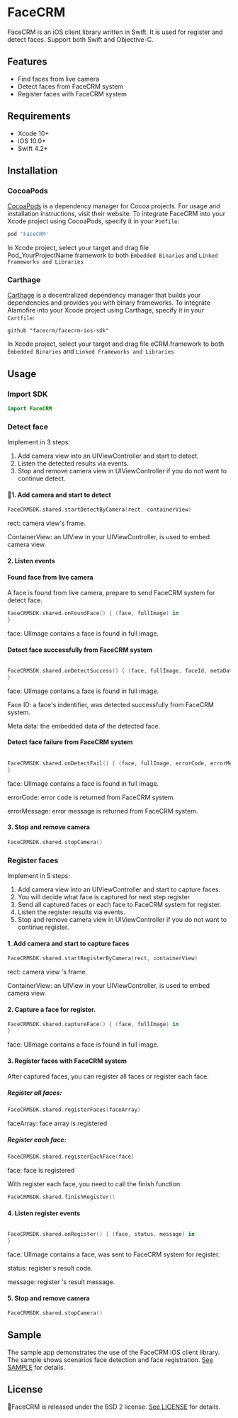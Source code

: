# FaceCRM

FaceCRM is an iOS client library written in Swift. It is used for register and detect faces. Support both Swift and Objective-C.

## Features
* Find faces from live camera
* Detect faces from FaceCRM system
* Register faces with FaceCRM system

## Requirements
* Xcode 10+
* iOS 10.0+
* Swift 4.2+


## Installation

### CocoaPods

[CocoaPods](https://cocoapods.org) is a dependency manager for Cocoa projects. For usage and installation instructions, visit their website. To integrate FaceCRM into your Xcode project using CocoaPods, specify it in your `Podfile`:

```ruby
pod 'FaceCRM'
```

In Xcode project, select your target and drag file Pod_YourProjectName.framework to both `Embedded Binaries` and `Linked Frameworks and Libraries`

### Carthage

[Carthage](https://github.com/Carthage/Carthage) is a decentralized dependency manager that builds your dependencies and provides you with binary frameworks. To integrate Alamofire into your Xcode project using Carthage, specify it in your `Cartfile`:

```ogdl
github "facecrm/facecrm-ios-sdk"
```

In Xcode project, select your target and drag file eCRM.framework to both `Embedded Binaries` and `Linked Frameworks and Libraries`

## Usage
### Import SDK
```swift
import FaceCRM
```

### Detect face 
Implement in 3 steps:
1. Add camera view into an UIViewController and start to detect.
2. Listen the detected results via events.
3. Stop and remove camera view in UIViewController if you do not want to continue detect.

#### 1. Add camera and start to detect
```swift
FaceCRMSDK.shared.startDetectByCamera(rect, containerView)
```
rect: camera view's frame.

ContainerView: an UIView in your UIViewController, is used to embed camera view.


#### 2. Listen events
#### Found face from live camera
A face is found from live camera, prepare to send FaceCRM system for detect face.
```swift
FaceCRMSDK.shared.onFoundFace() { (face, fullImage) in
}
```
face: UIImage contains a face is found in full image.

#### Detect face successfully from FaceCRM system
```swift

FaceCRMSDK.shared.onDetectSuccess() { (face, fullImage, faceId, metaData) in
}
```
face: UIImage contains a face is found in full image. 

Face ID: a face's indentifier, was detected successfully from FaceCRM system. 

Meta data: the embedded data of the detected face.

#### Detect face failure from FaceCRM system
```swift

FaceCRMSDK.shared.onDetectFail() { (face, fullImage, errorCode, errorMessage) in
}
```
face: UIImage contains a face is found in full image. 

errorCode: error code is returned from FaceCRM system.

errorMessage: error message is returned from FaceCRM system.


#### 3. Stop and remove camera
```swift
FaceCRMSDK.shared.stopCamera()
```

### Register faces
Implement in 5 steps:
1. Add camera view into an UIViewController and start to capture faces.
2. You will decide what face is captured for next step register
3. Send all captured faces or each face to FaceCRM system for register.
2. Listen the register results via events.
3. Stop and remove camera view in UIViewController if you do not want to continue register.

#### 1. Add camera and start to capture faces
```swift
FaceCRMSDK.shared.startRegisterByCamera(rect, containerView)
```
rect: camera view 's frame.

ContainerView: an UIView in your UIViewController, is used to embed camera view.

#### 2. Capture a face for register.
```swift
FaceCRMSDK.shared.captureFace() { (face, fullImage) in
}
```
face: UIImage contains a face is found in full image.

#### 3. Register faces with FaceCRM system
After captured faces, you can register all faces or register each face:

##### Register all faces:
```swift
FaceCRMSDK.shared.registerFaces(faceArray)
```
faceArray: face array is registered

##### Register each face:
```swift
FaceCRMSDK.shared.registerEachFace(face)
```
face: face is registered

With register each face, you need to call the finish function:
```swift
FaceCRMSDK.shared.finishRegister()
```

#### 4. Listen register events
```swift

FaceCRMSDK.shared.onRegister() { (face, status, message) in
}
```

face: UIImage contains a face, was sent to FaceCRM system for register. 

status: register's result code.

message: register 's result message.

#### 5. Stop and remove camera
```swift
FaceCRMSDK.shared.stopCamera()
```

## Sample

The sample app demonstrates the use of the FaceCRM iOS client library. The sample shows scenarios face detection and face registration. [See SAMPLE](https://github.com/facecrm/facecrm-ios-sdk/blob/master/LICENSE) for details.

## License
FaceCRM is released under the BSD 2 license. [See LICENSE](https://github.com/facecrm/facecrm-ios-sdk/blob/master/LICENSE) for details.

